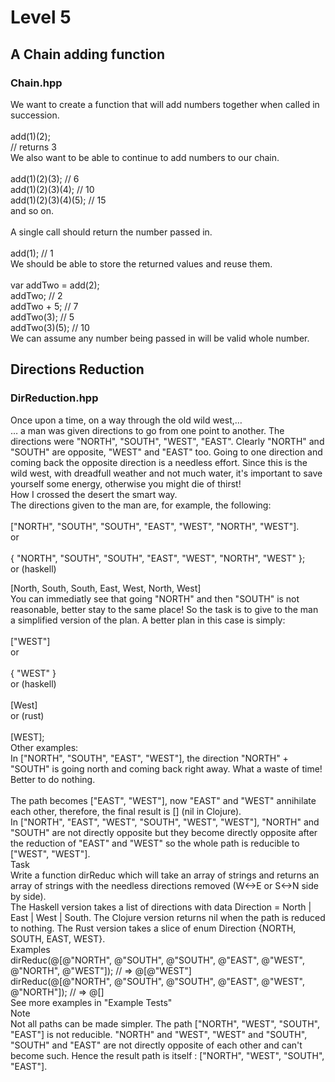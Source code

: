 # Level 5
## A Chain adding function
### Chain.hpp
We want to create a function that will add numbers together when called in succession.<br>
<br>
add(1)(2);<br>
// returns 3<br>
We also want to be able to continue to add numbers to our chain.<br>
<br>
add(1)(2)(3); // 6<br>
add(1)(2)(3)(4); // 10<br>
add(1)(2)(3)(4)(5); // 15<br>
and so on.<br>
<br>
A single call should return the number passed in.<br>
<br>
add(1); // 1<br>
We should be able to store the returned values and reuse them.<br>
<br>
var addTwo = add(2);<br>
addTwo; // 2<br>
addTwo + 5; // 7<br>
addTwo(3); // 5<br>
addTwo(3)(5); // 10<br>
We can assume any number being passed in will be valid whole number.<br>




## Directions Reduction<br>
### DirReduction.hpp<br>
Once upon a time, on a way through the old wild west,…<br>
… a man was given directions to go from one point to another. The directions were "NORTH", "SOUTH", "WEST", "EAST". Clearly "NORTH" and "SOUTH" are opposite, "WEST" and "EAST" too. Going to one direction and coming back the opposite direction is a needless effort. Since this is the wild west, with dreadfull weather and not much water, it's important to save yourself some energy, otherwise you might die of thirst!
<br>
How I crossed the desert the smart way.<br>
The directions given to the man are, for example, the following:<br>
<br>
["NORTH", "SOUTH", "SOUTH", "EAST", "WEST", "NORTH", "WEST"].<br>
or<br>
<br>
{ "NORTH", "SOUTH", "SOUTH", "EAST", "WEST", "NORTH", "WEST" };<br>
or (haskell)<br>

[North, South, South, East, West, North, West]<br>
You can immediatly see that going "NORTH" and then "SOUTH" is not reasonable, better stay to the same place! So the task is to give to the man a simplified version of the plan. A better plan in this case is simply:<br>
<br>
["WEST"]<br>
or<br>
<br>
{ "WEST" }<br>
or (haskell)<br>
<br>
[West]<br>
or (rust)<br>
<br>
[WEST];<br>
Other examples:<br>
In ["NORTH", "SOUTH", "EAST", "WEST"], the direction "NORTH" + "SOUTH" is going north and coming back right away. What a waste of time! Better to do nothing.<br>
<br>
The path becomes ["EAST", "WEST"], now "EAST" and "WEST" annihilate each other, therefore, the final result is [] (nil in Clojure).
<br>
In ["NORTH", "EAST", "WEST", "SOUTH", "WEST", "WEST"], "NORTH" and "SOUTH" are not directly opposite but they become directly opposite after the reduction of "EAST" and "WEST" so the whole path is reducible to ["WEST", "WEST"].
<br>
Task<br>
Write a function dirReduc which will take an array of strings and returns an array of strings with the needless directions removed (W<->E or S<->N side by side).
<br>
The Haskell version takes a list of directions with data Direction = North | East | West | South. The Clojure version returns nil when the path is reduced to nothing. The Rust version takes a slice of enum Direction {NORTH, SOUTH, EAST, WEST}.
<br>
Examples<br>
dirReduc(@[@"NORTH", @"SOUTH", @"SOUTH", @"EAST", @"WEST", @"NORTH", @"WEST"]); // => @[@"WEST"]<br>
dirReduc(@[@"NORTH", @"SOUTH", @"SOUTH", @"EAST", @"WEST", @"NORTH"]); // => @[]<br>
See more examples in "Example Tests"<br>
Note<br>
Not all paths can be made simpler. The path ["NORTH", "WEST", "SOUTH", "EAST"] is not reducible. "NORTH" and "WEST", "WEST" and "SOUTH", "SOUTH" and "EAST" are not directly opposite of each other and can't become such. Hence the result path is itself : ["NORTH", "WEST", "SOUTH", "EAST"].